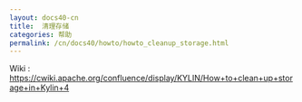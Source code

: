 ```yaml
---
layout: docs40-cn
title:  清理存储
categories: 帮助
permalink: /cn/docs40/howto/howto_cleanup_storage.html
---
```


Wiki : https://cwiki.apache.org/confluence/display/KYLIN/How+to+clean+up+storage+in+Kylin+4
